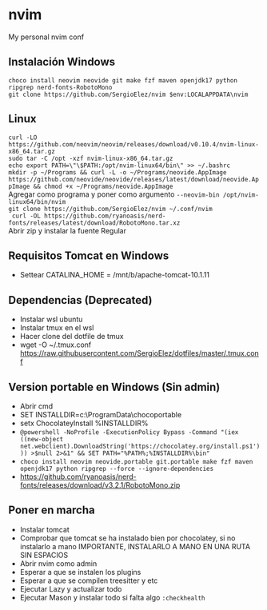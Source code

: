 # nvim
My personal nvim conf

## Instalación Windows
``choco install neovim neovide git make fzf maven openjdk17 python ripgrep nerd-fonts-RobotoMono`` <br/>
``git clone https://github.com/SergioElez/nvim $env:LOCALAPPDATA\nvim`` <br/>

## Linux
``curl -LO https://github.com/neovim/neovim/releases/download/v0.10.4/nvim-linux-x86_64.tar.gz`` <br/>
``sudo tar -C /opt -xzf nvim-linux-x86_64.tar.gz`` <br/>
``echo export PATH=\"\$PATH:/opt/nvim-linux64/bin\" >> ~/.bashrc`` <br/>
``mkdir -p ~/Programs && curl -L -o ~/Programs/neovide.AppImage https://github.com/neovide/neovide/releases/latest/download/neovide.AppImage && chmod +x ~/Programs/neovide.AppImage`` <br/>
Agregar como programa y poner como argumento 
``--neovim-bin /opt/nvim-linux64/bin/nvim`` <br/>
``git clone https://github.com/SergioElez/nvim ~/.conf/nvim`` <br/>
`` curl -OL https://github.com/ryanoasis/nerd-fonts/releases/latest/download/RobotoMono.tar.xz`` <br/>
Abrir zip y instalar la fuente Regular

## Requisitos Tomcat en Windows
- Settear CATALINA_HOME = /mnt/b/apache-tomcat-10.1.11

## Dependencias (Deprecated)
- Instalar wsl ubuntu
- Instalar tmux en el wsl
- Hacer clone del dotfile de tmux
- wget -O ~/.tmux.conf https://raw.githubusercontent.com/SergioElez/dotfiles/master/.tmux.conf

## Version portable en Windows (Sin admin)
- Abrir cmd
- SET INSTALLDIR=c:\ProgramData\chocoportable
- setx ChocolateyInstall %INSTALLDIR%
- ``@powershell -NoProfile -ExecutionPolicy Bypass -Command "(iex ((new-object net.webclient).DownloadString('https://chocolatey.org/install.ps1'))) >$null 2>&1" && SET PATH="%PATH%;%INSTALLDIR%\bin"`` <br/>
- ``choco install neovim neovide.portable git.portable make fzf maven openjdk17 python ripgrep --force --ignore-dependencies`` 
- https://github.com/ryanoasis/nerd-fonts/releases/download/v3.2.1/RobotoMono.zip

## Poner en marcha
- Instalar tomcat
- Comprobar que tomcat se ha instalado bien por chocolatey, si no instalarlo a mano IMPORTANTE, INSTALARLO A MANO EN UNA RUTA SIN ESPACIOS
- Abrir nvim como admin
- Esperar a que se instalen los plugins
- Esperar a que se compilen treesitter y etc
- Ejecutar Lazy y actualizar todo
- Ejecutar Mason y instalar todo si falta algo
``:checkhealth``




